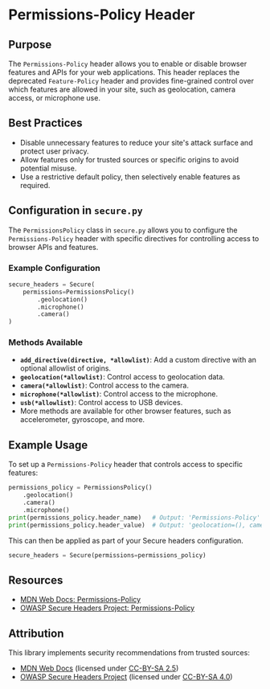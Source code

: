 # Permissions-Policy Header

## Purpose

The `Permissions-Policy` header allows you to enable or disable browser features and APIs for your web applications. This header replaces the deprecated `Feature-Policy` header and provides fine-grained control over which features are allowed in your site, such as geolocation, camera access, or microphone use.

## Best Practices

- Disable unnecessary features to reduce your site's attack surface and protect user privacy.
- Allow features only for trusted sources or specific origins to avoid potential misuse.
- Use a restrictive default policy, then selectively enable features as required.

## Configuration in `secure.py`

The `PermissionsPolicy` class in `secure.py` allows you to configure the `Permissions-Policy` header with specific directives for controlling access to browser APIs and features.

### Example Configuration

```python
secure_headers = Secure(
    permissions=PermissionsPolicy()
        .geolocation()
        .microphone()
        .camera()
)
```

### Methods Available

- **`add_directive(directive, *allowlist)`**: Add a custom directive with an optional allowlist of origins.
- **`geolocation(*allowlist)`**: Control access to geolocation data.
- **`camera(*allowlist)`**: Control access to the camera.
- **`microphone(*allowlist)`**: Control access to the microphone.
- **`usb(*allowlist)`**: Control access to USB devices.
- More methods are available for other browser features, such as accelerometer, gyroscope, and more.

## Example Usage

To set up a `Permissions-Policy` header that controls access to specific features:

```python
permissions_policy = PermissionsPolicy()
    .geolocation()
    .camera()
    .microphone()
print(permissions_policy.header_name)   # Output: 'Permissions-Policy'
print(permissions_policy.header_value)  # Output: 'geolocation=(), camera=(), microphone=()'
```

This can then be applied as part of your Secure headers configuration.

```python
secure_headers = Secure(permissions=permissions_policy)
```

## **Resources**

- [MDN Web Docs: Permissions-Policy](https://developer.mozilla.org/en-US/docs/Web/HTTP/Headers/Permissions-Policy)
- [OWASP Secure Headers Project: Permissions-Policy](https://owasp.org/www-project-secure-headers/#permissions-policy)

## **Attribution**

This library implements security recommendations from trusted sources:

- [MDN Web Docs](https://developer.mozilla.org/en-US/docs/Web/HTTP/Headers/Permissions-Policy) (licensed under [CC-BY-SA 2.5](https://creativecommons.org/licenses/by-sa/2.5/))
- [OWASP Secure Headers Project](https://owasp.org/www-project-secure-headers/#permissions-policy) (licensed under [CC-BY-SA 4.0](https://creativecommons.org/licenses/by-sa/4.0/))
